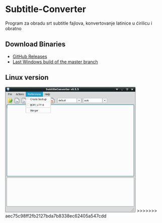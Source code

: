 # Subtitle-Converter

Program za obradu srt subtitle fajlova, konvertovanje latinice u ćirilicu i obratno

## Download Binaries

* [GitHub Releases](https://github.com/padovaSR/subtitle-converter/releases)
* [Last Windows build of the master branch](https://github.com/padovaSR/subtitle-converter/files/1822350/Subtitle.Converter-0.5.5.zip)

## Linux version

<img src="resources/screen1.png" width="414" height="399">
>>>>>>> aec75c98ff2fb2127bda7b8338ec62405a547cdd
